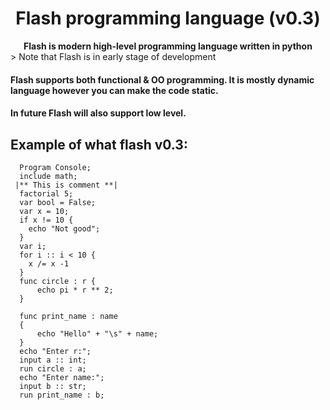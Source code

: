 <h1 align = 'center'> Flash programming language (v0.3)</h1>

<div align="center">
  <strong>Flash is modern high-level programming language written in python</strong>
</div>
> Note that Flash is in early stage of development

#### Flash supports both functional & OO programming. It is mostly dynamic language however you can make the code static.
#### In future Flash will also support low level.

## Example of what flash v0.3:
```flash
  Program Console;
  include math;
 |** This is comment **|
  factorial 5;
  var bool = False;
  var x = 10;
  if x != 10 {
    echo "Not good";
  }
  var i;
  for i :: i < 10 {
    x /= x -1
  }
  func circle : r { 
      echo pi * r ** 2;
  }

  func print_name : name 
  {
      echo "Hello" + "\s" + name;
  }
  echo "Enter r:";
  input a :: int;
  run circle : a;
  echo "Enter name:";
  input b :: str;
  run print_name : b;
```
